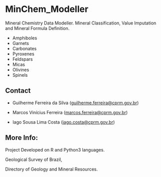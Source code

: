 # MinChem_Modeller
Mineral Chemistry Data Modeller. Mineral Classification, Value Imputation and Mineral Formula Definition.<p>
- Amphiboles
- Garnets
- Carbonates
- Pyroxenes
- Feldspars
- Micas
- Olivines
- Spinels
  
## Contact
* Guilherme Ferreira da Silva (guilherme.ferreira@cprm.gov.br) <p>
* Marcos Vinícius Ferreira (marcos.ferreira@cprm.gov.br)<p>
* Iago Sousa Lima Costa (iago.costa@cprm.gov.br)<p>
  
## More Info:
Project Developed on R and Python3 languages.<p>
Geological Survey of Brazil,<p>
Directory of Geology and Mineral Resources.<p>

